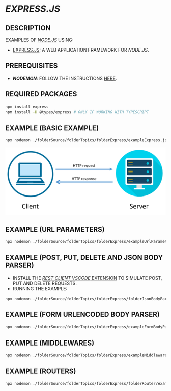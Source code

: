 # _EXPRESS.JS_

## DESCRIPTION

EXAMPLES OF [_NODE.JS_](https://nodejs.org) USING:

* [EXPRESS.JS](https://expressjs.com): A WEB APPLICATION FRAMEWORK FOR _NODE.JS_.

## PREREQUISITES

* **_NODEMON_**: FOLLOW THE INSTRUCTIONS [HERE](/folderSource/folderTopics/folderNodemon/README.md).

## REQUIRED PACKAGES
  
```bash
npm install express
npm install -D @types/express # ONLY IF WORKING WITH TYPESCRIPT
```

## EXAMPLE (BASIC EXAMPLE)

```bash
npx nodemon ./folderSource/folderTopics/folderExpress/exampleExpress.js
```

![REQUEST AND RESPONSE IMAGE](./fileRequestAndResponseImage.png)

## EXAMPLE (URL PARAMETERS)

```bash
npx nodemon ./folderSource/folderTopics/folderExpress/exampleUrlParameters.js
```

## EXAMPLE (POST, PUT, DELETE AND JSON BODY PARSER)

* INSTALL THE [_REST CLIENT_ _VSCODE_ EXTENSION](https://marketplace.visualstudio.com/items?itemName=humao.rest-client) TO SIMULATE POST, PUT AND DELETE REQUESTS.
* RUNNING THE EXAMPLE:
  
```bash
npx nodemon ./folderSource/folderTopics/folderExpress/folderJsonBodyParser/exampleJsonBodyParser.js
```

## EXAMPLE (FORM URLENCODED BODY PARSER)

```bash
npx nodemon ./folderSource/folderTopics/folderExpress/exampleFormBodyParser.js
```

## EXAMPLE (MIDDLEWARES)

```bash
npx nodemon ./folderSource/folderTopics/folderExpress/exampleMiddlewares.js
```

## EXAMPLE (ROUTERS)

```bash
npx nodemon ./folderSource/folderTopics/folderExpress/folderRouter/exampleRouter.js
```
